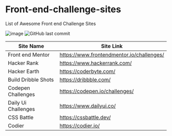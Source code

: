 # Front-end-challenge-sites
List of Awesome Front end Challenge Sites

![image](https://img.shields.io/github/contributors/skarthikeyan96/Front-end-challenge-sites?style=flat-square)
![GitHub last commit](https://img.shields.io/github/last-commit/skarthikeyan96/Front-end-challenge-sites?style=flat-square)


|Site Name          |Site Link                                |
|-------------------|-----------------------------------------|
|Front end Mentor   |https://www.frontendmentor.io/challenges/|
|Hacker Rank        |https://www.hackerrank.com/              |
|Hacker Earth       |https://coderbyte.com/                   |
|Build Dribble Shots|https://dribbble.com/                    |
|Codepen Challenges |https://codepen.io/challenges/           |
|Daily Ui Challenges|https://www.dailyui.co/                  |
|CSS Battle         |https://cssbattle.dev/                   |
|Codier             |https://codier.io/                       |
